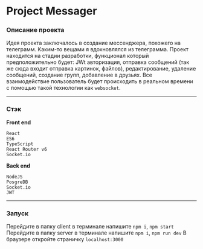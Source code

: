 # Project Messager
### Описание проекта
Идея проекта заключалось в создание мессенджера, похожего на телеграмм. Каким-то вещами я вдохновлялся из телеграмма. Проект находится на стадии разработки, функционал который предположительно будет: JWt авторизация, отправка сообщений (так же сюда входит отправка картинок, файлов), редактирование, удаление сообщений, создание групп, добавление в друзьях. Все взаимодействие пользователь будет происходить в реальном времени с помощью такой технологии как `websocket`.
***
### Стэк
**Front end**
~~~~
React
ES6
TypeScript 
React Router v6
Socket.io
~~~~
**Back end**
~~~~
NodeJS
PosgreDB
Socket.io
JWT
~~~~
***
### Запуск
Перейдите в папку client в терминале напишите `npm i`, `npm start`
Перейдите в папку server в терминале напишите `npm i`, `npm run dev`
В браузере откройте страничку `localhost:3000`
